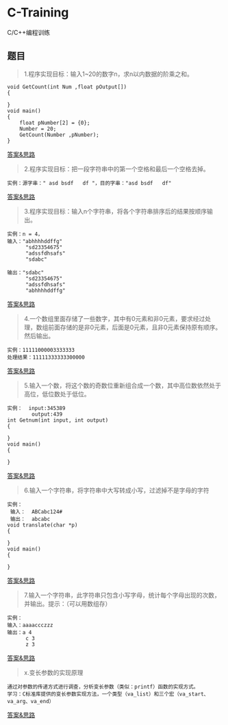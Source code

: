 # C-Training
C/C++编程训练

## 题目
> 1.程序实现目标：输入1~20的数字n，求n以内数据的阶乘之和。
```
void GetCount(int Num ,float pOutput[])
{

}
void main()
{
    float pNumber[2] = {0};
    Number = 20;
    GetCount(Number ,pNumber);
}
```
[答案&思路](./1/Readme.md)

> 2.程序实现目标：把一段字符串中的第一个空格和最后一个空格去掉。
```
实例：源字串：" asd bsdf   df "，目的字串："asd bsdf   df"
```
[答案&思路](./2/Readme.md)

> 3.程序实现目标：输入n个字符串，将各个字符串排序后的结果按顺序输出。
```
实例：n = 4，
输入："abhhhhddffg"
      "sd23354675"
      "adssfdhsafs"
      "sdabc"

输出："sdabc"
      "sd23354675"     
      "adssfdhsafs"
      "abhhhhddffg"
```
[答案&思路](./3/Readme.md)

> 4.一个数组里面存储了一些数字，其中有0元素和非0元素，要求经过处理，数组前面存储的是非0元素，后面是0元素，且非0元素保持原有顺序。然后输出。
```
实例：11111000003333333 
处理结果：11111333333300000
```
[答案&思路](./4/Readme.md)

> 5.输入一个数，将这个数的奇数位重新组合成一个数，其中高位数依然处于高位，低位数处于低位。
```
实例：  input:345389
        output:439
int Getnum(int input, int output)
{

}
void main()
{

}
```
[答案&思路](./5/Readme.md)

> 6.输入一个字符串，将字符串中大写转成小写，过滤掉不是字母的字符
```
实例：
 输入：  ABCabc124#
 输出：  abcabc
void translate(char *p)
{

}
void main()
{

}
```
[答案&思路](./6/Readme.md)

> 7.输入一个字符串，此字符串只包含小写字母，统计每个字母出现的次数，并输出。提示：（可以用数组存）
```
实例：
输入：aaaaccczzz
输出：a 4
      c 3
      z 3
```
[答案&思路](./7/Readme.md)

> x.变长参数的实现原理
```
通过对参数的传递方式进行调查，分析变长参数（类似：printf）函数的实现方式。
学习：C标准库提供的变长参数实现方法，一个类型（va_list）和三个宏（va_start、va_arg、va_end）
```
[答案&思路](./x/Readme.md)

